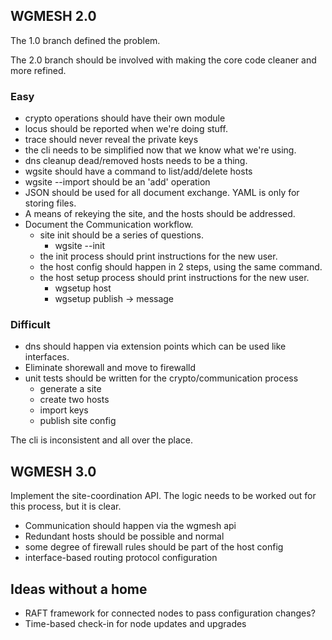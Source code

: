 ## WGMESH 2.0

The 1.0 branch defined the problem.

The 2.0 branch should be involved with making the core code cleaner and more refined.

### Easy

* crypto operations should have their own module
* locus should be reported when we're doing stuff.
* trace should never reveal the private keys
* the cli needs to be simplified now that we know what we're using.
* dns cleanup dead/removed hosts needs to be a thing.
* wgsite should have a command to list/add/delete hosts
* wgsite --import should be an 'add' operation
* JSON should be used for all document exchange.  YAML is only for storing files.
* A means of rekeying the site, and the hosts should be addressed.
* Document the Communication workflow.
    * site init should be a series of questions.
        * wgsite --init
    * the init process should print instructions for the new user.
    * the host config should happen in 2 steps, using the same command.
    * the host setup process should print instructions for the new user.
        * wgsetup host <config>
        * wgsetup publish -> message

### Difficult

* dns should happen via extension points which can be used like interfaces.
* Eliminate shorewall and move to firewalld
* unit tests should be written for the crypto/communication process
    * generate a site
    * create two hosts
    * import keys
    * publish site config

The cli is inconsistent and all over the place.


## WGMESH 3.0

Implement the site-coordination API.  The logic needs to be worked out for this process, but
it is clear.

* Communication should happen via the wgmesh api
* Redundant hosts should be possible and normal
* some degree of firewall rules should be part of the host config
* interface-based routing protocol configuration

## Ideas without a home

* RAFT framework for connected nodes to pass configuration changes?
* Time-based check-in for node updates and upgrades

